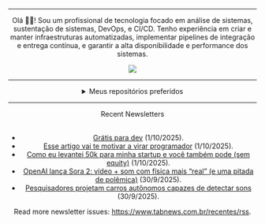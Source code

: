 <div align="center">
<hr>
<p>Olá 👋🏾! Sou um profissional de tecnologia focado em análise de sistemas, sustentação de sistemas, DevOps, e CI/CD. Tenho experiência em criar e manter infraestruturas automatizadas, implementar pipelines de integração e entrega contínua, e garantir a alta disponibilidade e performance dos sistemas.</p>
  <img src="https://media.giphy.com/media/yAGIvCiwPJn5C/giphy.gif">
<hr>
  <details>
  <summary>Meus repositórios preferidos</summary>
  <br />
  Alguns dos meus melhores repositórios:
  <br />
<br />
  <ul><li><a href=https://github.com/commitgeist/aluratube target="_blank" rel="noopener noreferrer">commitgeist/aluratube</a> (<b>0</b> ✨ and <b>0</b> 🍴): Aluratube - Desenvolvido durante a imersão React da Alura no final de 2022</li><li><a href=https://github.com/commitgeist/nlw-ia target="_blank" rel="noopener noreferrer">commitgeist/nlw-ia</a> (<b>0</b> ✨ and <b>0</b> 🍴): Projeto desenvolvido durante a NLW IA - Usando a API da OPENAI</li><li><a href=https://github.com/commitgeist/nlw-journey-ia target="_blank" rel="noopener noreferrer">commitgeist/nlw-journey-ia</a> (<b>0</b> ✨ and <b>0</b> 🍴): NLW IA - Agent de viagens usando python + langchain + GPT</li>
<li>More coming soon :).</li>
</ul>
  </details>
  <hr/>
    <summary>Recent Newsletters</summary>
  <br />
  <ul>
    <li><a href=https://www.tabnews.com.br/Andreldev/gratis-para-dev target="_blank" rel="noopener noreferrer">Grátis para dev</a> (1/10/2025).</li><li><a href=https://www.tabnews.com.br/felipebomfim/esse-artigo-vai-te-motivar-a-virar-programador target="_blank" rel="noopener noreferrer">Esse artigo vai te motivar a virar programador</a> (1/10/2025).</li><li><a href=https://www.tabnews.com.br/EnzoPortella/como-eu-levantei-50k-para-minha-startup-e-voce-tambem-pode-sem-equity target="_blank" rel="noopener noreferrer">Como eu levantei 50k para minha startup e você também pode (sem equity)</a> (1/10/2025).</li><li><a href=https://www.tabnews.com.br/PauloSampaio/openai-lanca-sora-2-video-som-com-fisica-mais-real-e-uma-pitada-de-polemica target="_blank" rel="noopener noreferrer">OpenAI lança Sora 2: vídeo + som com física mais “real” (e uma pitada de polêmica)</a> (30/9/2025).</li><li><a href=https://www.tabnews.com.br/NewsletterOficial/pesquisadores-projetam-carros-autonomos-capazes-de-detectar-sons target="_blank" rel="noopener noreferrer">Pesquisadores projetam carros autônomos capazes de detectar sons</a> (30/9/2025).</li>
  </ul>
<p>Read more newsletter issues: <a href="https://www.tabnews.com.br/recentes/rss">https://www.tabnews.com.br/recentes/rss</a>.</p>
  </details>

